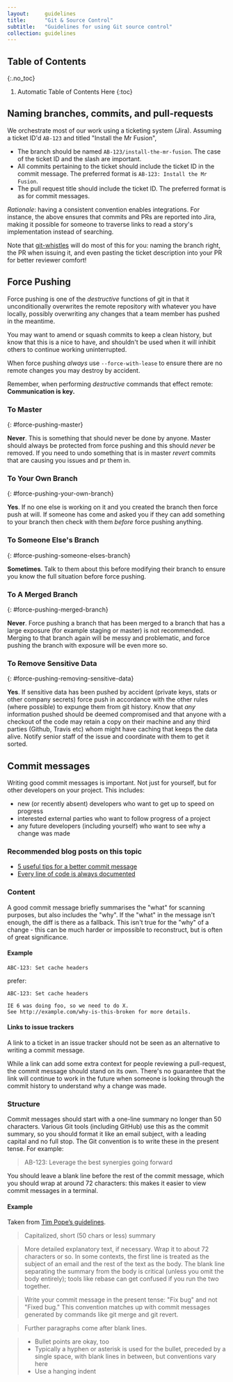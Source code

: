 ```yaml
---
layout:     guidelines
title:      "Git & Source Control"
subtitle:   "Guidelines for using Git source control"
collection: guidelines
---
```


## Table of Contents
{:.no_toc}

1. Automatic Table of Contents Here
{:toc}

## Naming branches, commits, and pull-requests

We orchestrate most of our work using a ticketing system (Jira). Assuming a
ticket ID'd `AB-123` and titled "Install the Mr Fusion",

- The branch should be named `AB-123/install-the-mr-fusion`. The case of the
  ticket ID and the slash are important.
- All commits pertaining to the ticket should include the ticket ID in the
  commit message. The preferred format is `AB-123: Install the Mr Fusion`.
- The pull request title should include the ticket ID. The preferred format is as
  for commit messages.

_Rationale_: having a consistent convention enables integrations. For instance,
the above ensures that commits and PRs are reported into Jira, making it
possible for someone to traverse links to read a story's implementation instead
of searching.

Note that [git-whistles](https://github.com/mezis/git-whistles) will do most of
this for you: naming the branch right, the PR when issuing it, and even pasting
the ticket description into your PR for better reviewer comfort!


## Force Pushing

Force pushing is one of the _destructive_ functions of git in that it unconditionally overwrites the remote repository with whatever you have locally, possibly overwriting any changes that a team member has pushed in the meantime.

You may want to amend or squash commits to keep a clean history, but know that this is a nice to have, and shouldn't be used when it will inhibit others to continue working uninterrupted.

When force pushing _always_ use `--force-with-lease` to ensure there are no remote changes you may destroy by accident.

Remember, when performing _destructive_ commands that effect remote: **Communication is key.**

### To Master
{: #force-pushing-master}

**Never**. This is something that should never be done by anyone. Master should always be protected from force pushing and this should _never_ be removed. If you need to undo something that is in master _revert_ commits that are causing you issues and pr them in.

### To Your Own Branch
{: #force-pushing-your-own-branch}

**Yes**. If no one else is working on it and you created the branch then force push at will. If someone has come and asked you if they can add something to your branch then check with them *before* force pushing anything.

### To Someone Else's Branch
{: #force-pushing-someone-elses-branch}

**Sometimes**. Talk to them about this before modifying their branch to ensure you know the full situation before force pushing.

### To A Merged Branch
{: #force-pushing-merged-branch}

**Never**. Force pushing a branch that has been merged to a branch that has a large exposure (for example staging or master) is not recommended. Merging to that branch again will be messy and problematic, and force pushing the branch with exposure will be even more so.

### To Remove Sensitive Data
{: #force-pushing-removing-sensitive-data}

**Yes**. If sensitive data has been pushed by accident (private keys, stats or other company secrets) force push in accordance with the other rules (where possible) to expunge them from git history. Know that _any_ information pushed should be deemed compromised and that anyone with a checkout of the code may retain a copy on their machine and any third parties (Github, Travis etc) whom might have caching that keeps the data alive. Notify senior staff of the issue and coordinate with them to get it sorted.


## Commit messages

Writing good commit messages is important. Not just for yourself, but for other
developers on your project. This includes:

* new (or recently absent) developers who want to get up to speed on progress
* interested external parties who want to follow progress of a project
* any future developers (including yourself) who want to see why a change was
  made

### Recommended blog posts on this topic

* [5 useful tips for a better commit message](http://robots.thoughtbot.com/5-useful-tips-for-a-better-commit-message)
* [Every line of code is always documented](http://mislav.uniqpath.com/2014/02/hidden-documentation/)

### Content

A good commit message briefly summarises the "what" for scanning purposes, but
also includes the "why". If the "what" in the message isn't enough, the diff is
there as a fallback. This isn't true for the "why" of a change - this can be
much harder or impossible to reconstruct, but is often of great significance.

#### Example

``ABC-123: Set cache headers``

prefer:

```
ABC-123: Set cache headers

IE 6 was doing foo, so we need to do X.
See http://example.com/why-is-this-broken for more details.
```

#### Links to issue trackers

A link to a ticket in an issue tracker should not be seen as an alternative to
writing a commit message.

While a link can add some extra context for people reviewing a pull-request,
the commit message should stand on its own.  There's no guarantee that
the link will continue to work in the future when someone is looking through
the commit history to understand why a change was made.

### Structure

Commit messages should start with a one-line summary no longer than 50
characters. Various Git tools (including GitHub) use this as the commit
summary, so you should format it like an email subject, with a leading capital
and no full stop. The Git convention is to write these in the present tense.
For example:

> AB-123: Leverage the best synergies going forward

You should leave a blank line before the rest of the commit message, which you
should wrap at around 72 characters: this makes it easier to view commit
messages in a terminal.


#### Example

Taken from [Tim Pope’s guidelines](http://tbaggery.com/2008/04/19/a-note-about-git-commit-messages.html).

> Capitalized, short (50 chars or less) summary

> More detailed explanatory text, if necessary.  Wrap it to about 72
characters or so.  In some contexts, the first line is treated as the
subject of an email and the rest of the text as the body.  The blank
line separating the summary from the body is critical (unless you omit
the body entirely); tools like rebase can get confused if you run the
two together.

> Write your commit message in the present tense: "Fix bug" and not "Fixed
bug."  This convention matches up with commit messages generated by
commands like git merge and git revert.

> Further paragraphs come after blank lines.

> - Bullet points are okay, too
> - Typically a hyphen or asterisk is used for the bullet, preceded by a
  single space, with blank lines in between, but conventions vary here
> - Use a hanging indent
